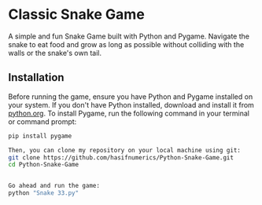 # Classic Snake Game

A simple and fun Snake Game built with Python and Pygame. Navigate the snake to eat food and grow as long as possible without colliding with the walls or the snake's own tail.

## Installation

Before running the game, ensure you have Python and Pygame installed on your system. If you don't have Python installed, download and install it from [python.org](https://www.python.org/downloads/). To install Pygame, run the following command in your terminal or command prompt:

```bash
pip install pygame

Then, you can clone my repository on your local machine using git:
git clone https://github.com/hasifnumerics/Python-Snake-Game.git
cd Python-Snake-Game


Go ahead and run the game:
python "Snake 33.py"
